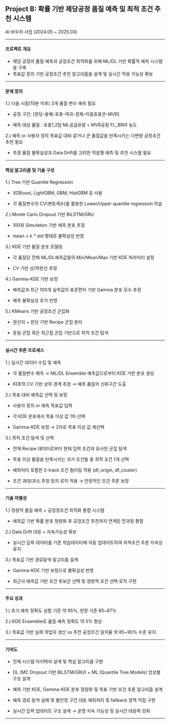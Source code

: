 ## Project B: 확률 기반 제당공정 품질 예측 및 최적 조건 추천 시스템
AI 바우처 사업 (2024.05 ~ 2025.03)

--- 

#### 프로젝트 개요
- 제당 공정의 품질 예측과 공정조건 최적화를 위해 ML/DL 기반 확률적 예측 시스템을 구축
- 목표값 정의 기반 공정조건 추천 알고리즘을 설계 및 실시간 적용 가능성 확보

--- 

#### 문제 정의

1.) 다음 시점(10분 이후) 3개 품질 변수 예측 필요

- 공정 구간: [원당-용해-포충-여과-정제-이중효용관-MVR]

- 예측 대상 품질 : 포충1,2탑 ML공급유량  + MVR공정 FL_BRIX 농도

2.) 예측 or 사용자 정의 목표값 대비 같거나 큰 품질값을 만족시키는 다변량 공정조건 추천 필요

- 측정 품질 불확실성과 Data Drift를 고려한 적응형 예측 및 추천 시스템 필요

--- 

#### 핵심 알고리즘 및 기술 구성

1.) Tree 기반 Quantile Regression

- XGBoost, LightGBM, GBM, HistGBM 등 사용

- 각 품질변수의 CV(변동계수)를 활용한 Lower/Upper quantile regression 학습

2.) Monte Carlo Dropout 기반 BiLSTM/GRU

- 100회 Simulation 기반 예측 분포 추정

- mean ± k * std 형태로 불확실성 반영

3.) KDE 기반 품질 분포 모델링

- 각 품질당 전체 ML/DL예측값들의 Min/Mean/Max 기반 KDE 파라미터 설정

- CV 기반 상/하한선 추정

4.) Gamma-KDE 기반 보정

- 예측값과 최근 100개 실측값의 표준편차 기반 Gamma 분포 모수 추정

- 예측 불확실성 추가 반영

5.) KMeans 기반 공정조건 군집화

- 원산지 + 원당 기반 Recipe 군집 분리

- 동일 군집 혹은 최근접 군집 기반으로 최적 조건 탐색

---

#### 실시간 추론 프로세스

1.) 실시간 데이터 수집 및 예측
   
- 각 품질변수 예측  → ML/DL Ensemble 예측값으로부터 KDE 기반 분포 생성

- KDE의 CV 기반 상하 경계 추정 → 예측 품질의 신뢰구간 도출

2.) 목표 대비 예측값 선택 및 보정
- 사용자 정의 or 예측 목표값 입력

- 각 KDE 분포에서 목표 이상 값 1차 선택

- Gamma-KDE 보정 → 2차로 목표 이상 값 재선택

3.) 최적 조건 탐색 및 선택
- 전체 Recipe 데이터로부터 현재 입력 조건과 유사한 군집 탐색

- 목표 이상 품질을 만족시키는 과거 조건들 중 최적 조건 1개 선택

- 예외처리 포함한 2-track 조건 필터링 적용 (df_origin, df_cluster)

- 조건 과대/과소 추정 방지 로직 적용 → 안정적인 조건 추론 보장

---

#### 기술 차별성

1.) 정량적 품질 예측 + 공정정조건 최적화 통합 시스템

- 예측값 기반 확률 분포 정량화 후 공정조건 추천까지 연계된 전과정 통합

2.) Data Drift 대응 + 지속가능성 확보

- 실시간 입력 데이터를 기존 학습데이터에 자동 업데이트하여 최적조건 추론 지속성 유지

3.) 목표값 기반 경로탐색 알고리즘 설계

- Gamma-KDE 기반 보정으로 불확실성 반영

- 최근사 예측값 기반 조건 후보군 선택 및 정량적 조건 선택 로직 구현

--- 

#### 주요 성과

1.) 초기 예측 정확도 실험 기준 약 95%, 현장 기준 85~87%

2.) KDE Ensemble로 품질 예측 정확도 약 5% 향상 

3.) 목표값 기반 실제 작업자 생산 vs 추천 공정조건 일치율 약 85~90% 수준 유지

---

#### 기여도

- 전체 시스템 아키텍처 설계 및 핵심 알고리즘 구현 

- DL (MC Dropout 기반 BiLSTM/GRU) + ML (Quantile Tree Models) 앙상블 구조 설계

- 예측 기반 KDE, Gamma-KDE 분포 정량화 및 목표 기반 조건 추론 알고리즘 설계

- 예측 경로 탐색 실패 및 불안정 구간 대응 예외처리 및 fallback 정책 직접 구현

- 실시간 입력 업데이트 구조 설계 → 운영 지속 가능성 및 실시간 대응력 강화

---
